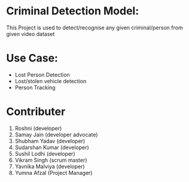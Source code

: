 # Criminal Detection Model:

This Project is used to detect/recognise any given criminal/person from given video dataset

# Use Case:

* Lost Person Detection
* Lost/stolen vehicle detection
* Person Tracking

# Contributer

1. Roshni (developer)
2. Samay Jain (developer advocate)
3. Shubham Yadav (developer)
4. Sudarshan Kumar (developer) 
5. Sushil Lodhi (developer) 
6. Vikram Singh (scrum master)
7. Yavnika Malviya (developer)
8. Yumna Afzal (Project Manager)
